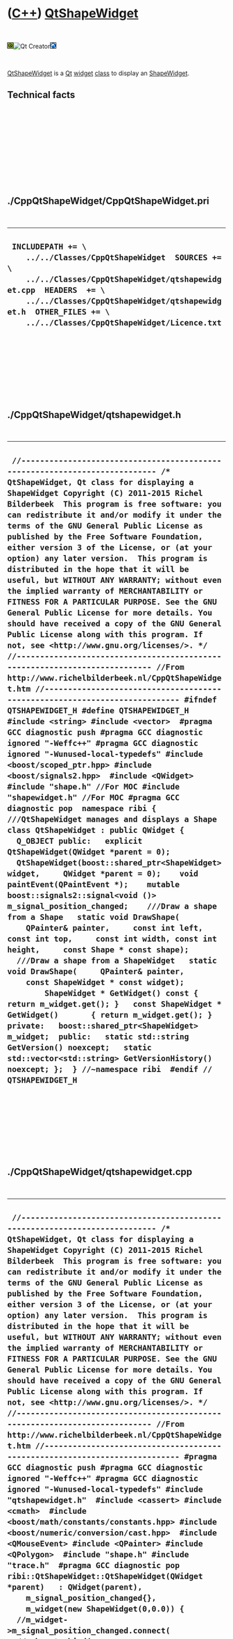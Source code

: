 



 

 

 

 

 

([C++](Cpp.htm)) [QtShapeWidget](CppQtShapeWidget.htm)
======================================================

 

![Qt](PicQt.png)![Qt
Creator](PicQtCreator.png)![Lubuntu](PicLubuntu.png)

 

[QtShapeWidget](CppQtShapeWidget.htm) is a [Qt](CppQt.htm)
[widget](CppWidget.htm) [class](CppClass.htm) to display an
[ShapeWidget](CppShapeWidget.htm).

Technical facts
---------------

 

 

 

 

 

 

./CppQtShapeWidget/CppQtShapeWidget.pri
---------------------------------------

 

  --------------------------------------------------------------------------------------------------------------------------------------------------------------------------------------------------------------------------------------------------------------
  ` INCLUDEPATH += \     ../../Classes/CppQtShapeWidget  SOURCES += \     ../../Classes/CppQtShapeWidget/qtshapewidget.cpp  HEADERS  += \     ../../Classes/CppQtShapeWidget/qtshapewidget.h  OTHER_FILES += \     ../../Classes/CppQtShapeWidget/Licence.txt`
  --------------------------------------------------------------------------------------------------------------------------------------------------------------------------------------------------------------------------------------------------------------

 

 

 

 

 

./CppQtShapeWidget/qtshapewidget.h
----------------------------------

 

  --------------------------------------------------------------------------------------------------------------------------------------------------------------------------------------------------------------------------------------------------------------------------------------------------------------------------------------------------------------------------------------------------------------------------------------------------------------------------------------------------------------------------------------------------------------------------------------------------------------------------------------------------------------------------------------------------------------------------------------------------------------------------------------------------------------------------------------------------------------------------------------------------------------------------------------------------------------------------------------------------------------------------------------------------------------------------------------------------------------------------------------------------------------------------------------------------------------------------------------------------------------------------------------------------------------------------------------------------------------------------------------------------------------------------------------------------------------------------------------------------------------------------------------------------------------------------------------------------------------------------------------------------------------------------------------------------------------------------------------------------------------------------------------------------------------------------------------------------------------------------------------------------------------------------------------------------------------------------------------------------------------------------------------------------------------------------------------------------------------------------------------------------------------------------------------------------------------------------------------------------------------------------------------------------------------------------------------------------------------------------------------------------------------------------------------------------------------------------------------------------------------------
  ` //--------------------------------------------------------------------------- /* QtShapeWidget, Qt class for displaying a ShapeWidget Copyright (C) 2011-2015 Richel Bilderbeek  This program is free software: you can redistribute it and/or modify it under the terms of the GNU General Public License as published by the Free Software Foundation, either version 3 of the License, or (at your option) any later version.  This program is distributed in the hope that it will be useful, but WITHOUT ANY WARRANTY; without even the implied warranty of MERCHANTABILITY or FITNESS FOR A PARTICULAR PURPOSE. See the GNU General Public License for more details. You should have received a copy of the GNU General Public License along with this program. If not, see <http://www.gnu.org/licenses/>. */ //--------------------------------------------------------------------------- //From http://www.richelbilderbeek.nl/CppQtShapeWidget.htm //--------------------------------------------------------------------------- #ifndef QTSHAPEWIDGET_H #define QTSHAPEWIDGET_H  #include <string> #include <vector>  #pragma GCC diagnostic push #pragma GCC diagnostic ignored "-Weffc++" #pragma GCC diagnostic ignored "-Wunused-local-typedefs" #include <boost/scoped_ptr.hpp> #include <boost/signals2.hpp>  #include <QWidget>  #include "shape.h" //For MOC #include "shapewidget.h" //For MOC #pragma GCC diagnostic pop  namespace ribi {  ///QtShapeWidget manages and displays a Shape class QtShapeWidget : public QWidget {   Q_OBJECT public:   explicit QtShapeWidget(QWidget *parent = 0);    QtShapeWidget(boost::shared_ptr<ShapeWidget> widget,     QWidget *parent = 0);    void paintEvent(QPaintEvent *);    mutable boost::signals2::signal<void ()> m_signal_position_changed;    ///Draw a shape from a Shape   static void DrawShape(     QPainter& painter,     const int left, const int top,     const int width, const int height,     const Shape * const shape);    ///Draw a shape from a ShapeWidget   static void DrawShape(     QPainter& painter,     const ShapeWidget * const widget);          ShapeWidget * GetWidget() const { return m_widget.get(); }   const ShapeWidget * GetWidget()       { return m_widget.get(); }  private:   boost::shared_ptr<ShapeWidget> m_widget;  public:   static std::string GetVersion() noexcept;   static std::vector<std::string> GetVersionHistory() noexcept; };  } //~namespace ribi  #endif // QTSHAPEWIDGET_H`
  --------------------------------------------------------------------------------------------------------------------------------------------------------------------------------------------------------------------------------------------------------------------------------------------------------------------------------------------------------------------------------------------------------------------------------------------------------------------------------------------------------------------------------------------------------------------------------------------------------------------------------------------------------------------------------------------------------------------------------------------------------------------------------------------------------------------------------------------------------------------------------------------------------------------------------------------------------------------------------------------------------------------------------------------------------------------------------------------------------------------------------------------------------------------------------------------------------------------------------------------------------------------------------------------------------------------------------------------------------------------------------------------------------------------------------------------------------------------------------------------------------------------------------------------------------------------------------------------------------------------------------------------------------------------------------------------------------------------------------------------------------------------------------------------------------------------------------------------------------------------------------------------------------------------------------------------------------------------------------------------------------------------------------------------------------------------------------------------------------------------------------------------------------------------------------------------------------------------------------------------------------------------------------------------------------------------------------------------------------------------------------------------------------------------------------------------------------------------------------------------------------------------

 

 

 

 

 

./CppQtShapeWidget/qtshapewidget.cpp
------------------------------------

 

  --------------------------------------------------------------------------------------------------------------------------------------------------------------------------------------------------------------------------------------------------------------------------------------------------------------------------------------------------------------------------------------------------------------------------------------------------------------------------------------------------------------------------------------------------------------------------------------------------------------------------------------------------------------------------------------------------------------------------------------------------------------------------------------------------------------------------------------------------------------------------------------------------------------------------------------------------------------------------------------------------------------------------------------------------------------------------------------------------------------------------------------------------------------------------------------------------------------------------------------------------------------------------------------------------------------------------------------------------------------------------------------------------------------------------------------------------------------------------------------------------------------------------------------------------------------------------------------------------------------------------------------------------------------------------------------------------------------------------------------------------------------------------------------------------------------------------------------------------------------------------------------------------------------------------------------------------------------------------------------------------------------------------------------------------------------------------------------------------------------------------------------------------------------------------------------------------------------------------------------------------------------------------------------------------------------------------------------------------------------------------------------------------------------------------------------------------------------------------------------------------------------------------------------------------------------------------------------------------------------------------------------------------------------------------------------------------------------------------------------------------------------------------------------------------------------------------------------------------------------------------------------------------------------------------------------------------------------------------------------------------------------------------------------------------------------------------------------------------------------------------------------------------------------------------------------------------------------------------------------------------------------------------------------------------------------------------------------------------------------------------------------------------------------------------------------------------------------------------------------------------------------------------------------------------------------------------------------------------------------------------------------------------------------------------------------------------------------------------------------------------------------------------------------------------------------------------------------------------------------------------------------------------------------------------------------------------------------------------------------------------------------------------------------------------------------------------------------------------------------------------------------------------------------------------------------------------------------------------------------------------------------------------------------------------------------------------------------------------------------------------------------------------------------------------------------------------------------------------------------------------------------------------------------------------------------------------------------------------------------------------------------------------
  ` //--------------------------------------------------------------------------- /* QtShapeWidget, Qt class for displaying a ShapeWidget Copyright (C) 2011-2015 Richel Bilderbeek  This program is free software: you can redistribute it and/or modify it under the terms of the GNU General Public License as published by the Free Software Foundation, either version 3 of the License, or (at your option) any later version.  This program is distributed in the hope that it will be useful, but WITHOUT ANY WARRANTY; without even the implied warranty of MERCHANTABILITY or FITNESS FOR A PARTICULAR PURPOSE. See the GNU General Public License for more details. You should have received a copy of the GNU General Public License along with this program. If not, see <http://www.gnu.org/licenses/>. */ //--------------------------------------------------------------------------- //From http://www.richelbilderbeek.nl/CppQtShapeWidget.htm //--------------------------------------------------------------------------- #pragma GCC diagnostic push #pragma GCC diagnostic ignored "-Weffc++" #pragma GCC diagnostic ignored "-Wunused-local-typedefs" #include "qtshapewidget.h"  #include <cassert> #include <cmath>  #include <boost/math/constants/constants.hpp> #include <boost/numeric/conversion/cast.hpp>  #include <QMouseEvent> #include <QPainter> #include <QPolygon>  #include "shape.h" #include "trace.h"  #pragma GCC diagnostic pop  ribi::QtShapeWidget::QtShapeWidget(QWidget *parent)   : QWidget(parent),     m_signal_position_changed{},     m_widget(new ShapeWidget(0,0.0)) {   //m_widget->m_signal_position_changed.connect(   //  boost::bind(   //    &ribi::QtShapeWidget::repaint,   //    this)); }  ribi::QtShapeWidget::QtShapeWidget(   boost::shared_ptr<ShapeWidget> widget,   QWidget *parent)   : QWidget(parent),     m_signal_position_changed{},     m_widget(widget) {   //m_widget->m_signal_position_changed.connect(   //  boost::bind(   //    &ribi::QtShapeWidget::repaint,   //    this)); }  void ribi::QtShapeWidget::DrawShape(   QPainter& painter,   const ShapeWidget * const widget) {   DrawShape(     painter,     widget->GetLeft(),     widget->GetTop(),     widget->GetWidth(),     widget->GetHeight(),     widget->GetShape()   ); }  void ribi::QtShapeWidget::DrawShape(   QPainter& painter,   const int left, const int top,   const int width, const int height,   const Shape * const shape ) {   const double pi = boost::math::constants::pi<double>();    const unsigned char red = shape->GetRed();   const unsigned char green = shape->GetGreen();   const unsigned char blue = shape->GetBlue();   painter.setBrush(QColor(red,green,blue));    const int n_corners = shape->GetNumberOfCorners();    if (n_corners == 0)   {     //Draw a circle     painter.drawEllipse(left,top,width-1,height-1);     return;   }    const double rotation = shape->GetRotation();   const double midx = boost::numeric_cast<double>(width) / 2.0;   const double midy = boost::numeric_cast<double>(height) / 2.0;    if (n_corners == 1)   {     //Draw a line     const int x1 = boost::numeric_cast<int>(       midx - (std::cos(rotation) * midx));     const int y1 = boost::numeric_cast<int>(       midy + (std::sin(rotation) * midy));     const int x2 = boost::numeric_cast<int>(       midx - (std::cos(rotation + pi) * midx));     const int y2 = boost::numeric_cast<int>(       midy + (std::sin(rotation + pi) * midy));     painter.drawLine(x1,y1,x2,y2);     return;   }    const double d_angle = 2.0 * pi / boost::numeric_cast<double>(n_corners);    QPolygon polygon;    for (int i=0; i!=n_corners; ++i)   {     const double angle       = rotation + (boost::numeric_cast<double>(i) * d_angle);     const int x = boost::numeric_cast<int>(       midx - (std::cos(angle) * midx));     const int y = boost::numeric_cast<int>(       midy + (std::sin(angle) * midy));     polygon.append(QPoint(x,y));   }   painter.drawConvexPolygon(polygon); }  std::string ribi::QtShapeWidget::GetVersion() noexcept {   return "2.1"; }  std::vector<std::string> ribi::QtShapeWidget::GetVersionHistory() noexcept {   return {     "2011-07-13: Version 1.0: initial version",     "2011-08-08: Version 2.0: conformized architecture to MysteryMachineWidget",     "2014-03-28: Version 2.1: replaced custom Rect class by Boost.Geometry"   }; }  void ribi::QtShapeWidget::paintEvent(QPaintEvent *) {   QPainter painter(this);   DrawShape(     painter,     0,0,width(),height(),     this->m_widget->GetShape()   ); }`
  --------------------------------------------------------------------------------------------------------------------------------------------------------------------------------------------------------------------------------------------------------------------------------------------------------------------------------------------------------------------------------------------------------------------------------------------------------------------------------------------------------------------------------------------------------------------------------------------------------------------------------------------------------------------------------------------------------------------------------------------------------------------------------------------------------------------------------------------------------------------------------------------------------------------------------------------------------------------------------------------------------------------------------------------------------------------------------------------------------------------------------------------------------------------------------------------------------------------------------------------------------------------------------------------------------------------------------------------------------------------------------------------------------------------------------------------------------------------------------------------------------------------------------------------------------------------------------------------------------------------------------------------------------------------------------------------------------------------------------------------------------------------------------------------------------------------------------------------------------------------------------------------------------------------------------------------------------------------------------------------------------------------------------------------------------------------------------------------------------------------------------------------------------------------------------------------------------------------------------------------------------------------------------------------------------------------------------------------------------------------------------------------------------------------------------------------------------------------------------------------------------------------------------------------------------------------------------------------------------------------------------------------------------------------------------------------------------------------------------------------------------------------------------------------------------------------------------------------------------------------------------------------------------------------------------------------------------------------------------------------------------------------------------------------------------------------------------------------------------------------------------------------------------------------------------------------------------------------------------------------------------------------------------------------------------------------------------------------------------------------------------------------------------------------------------------------------------------------------------------------------------------------------------------------------------------------------------------------------------------------------------------------------------------------------------------------------------------------------------------------------------------------------------------------------------------------------------------------------------------------------------------------------------------------------------------------------------------------------------------------------------------------------------------------------------------------------------------------------------------------------------------------------------------------------------------------------------------------------------------------------------------------------------------------------------------------------------------------------------------------------------------------------------------------------------------------------------------------------------------------------------------------------------------------------------------------------------------------------------------------------------------------------

 

 

 

 

 





 




This page has been created by the [tool](Tools.htm)
[CodeToHtml](ToolCodeToHtml.htm)
